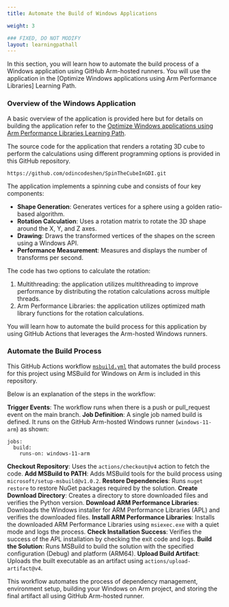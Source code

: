 ```yaml
---
title: Automate the Build of Windows Applications

weight: 3

### FIXED, DO NOT MODIFY
layout: learningpathall
---
```

In this section, you will learn how to automate the build process of a Windows application using GitHub Arm-hosted runners. You will use the application in the [Optimize Windows applications using Arm Performance Libraries] Learning Path.

### Overview of the Windows Application

A basic overview of the application is provided here but for details on building the application refer to the [Optimize Windows applications using Arm Performance Libraries Learning Path](https://learn.arm.com/learning-paths/laptops-and-desktops/windows_armpl/2-multithreading/).

The source code for the application that renders a rotating 3D cube to perform the calculations using different programming options is provided in this GitHub repository. 

```console
https://github.com/odincodeshen/SpinTheCubeInGDI.git
```

The application implements a spinning cube and consists of four key components:
- **Shape Generation**: Generates vertices for a sphere using a golden ratio-based algorithm.
- **Rotation Calculation**: Uses a rotation matrix to rotate the 3D shape around the X, Y, and Z axes.
- **Drawing**: Draws the transformed vertices of the shapes on the screen using a Windows API.
- **Performance Measurement**: Measures and displays the number of transforms per second.

The code has two options to calculate the rotation:

1. Multithreading: the application utilizes multithreading to improve performance by distributing the rotation calculations across multiple threads.
2. Arm Performance Libraries: the application utilizes optimized math library functions for the rotation calculations.

You will learn how to automate the build process for this application by using GitHub Actions that leverages the Arm-hosted Windows runners.

### Automate the Build Process

This GitHub Actions workflow [`msbuild.yml`](https://github.com/odincodeshen/SpinTheCubeInGDI/blob/main/.github/workflows/msbuild.yml) that automates the build process for this project using MSBuild for Windows on Arm is included in this repository.

Below is an explanation of the steps in the workflow:

**Trigger Events**: The workflow runs when there is a push or pull_request event on the main branch.
**Job Definition**: A single job named build is defined. It runs on the GitHub Arm-hosted Windows runner (`windows-11-arm`) as shown:
```console
jobs:
  build:
    runs-on: windows-11-arm
```
**Checkout Repository**: Uses the `actions/checkout@v4` action to fetch the code.
**Add MSBuild to PATH**: Adds MSBuild tools for the build process using `microsoft/setup-msbuild@v1.0.2`.
**Restore Dependencies**: Runs `nuget restore` to restore NuGet packages required by the solution.
**Create Download Directory**: Creates a directory to store downloaded files and verifies the Python version.
**Download ARM Performance Libraries**: Downloads the Windows installer for ARM Performance Libraries (APL) and verifies the downloaded files.
**Install ARM Performance Libraries**: Installs the downloaded ARM Performance Libraries using `msiexec.exe` with a quiet mode and logs the process.
**Check Installation Success**: Verifies the success of the APL installation by checking the exit code and logs.
**Build the Solution**: Runs MSBuild to build the solution with the specified configuration (Debug) and platform (ARM64).
**Upload Build Artifact**: Uploads the built executable as an artifact using `actions/upload-artifact@v4`.

This workflow automates the process of dependency management, environment setup, building your Windows on Arm project, and storing the final artifact all using GitHub Arm-hosted runner.

